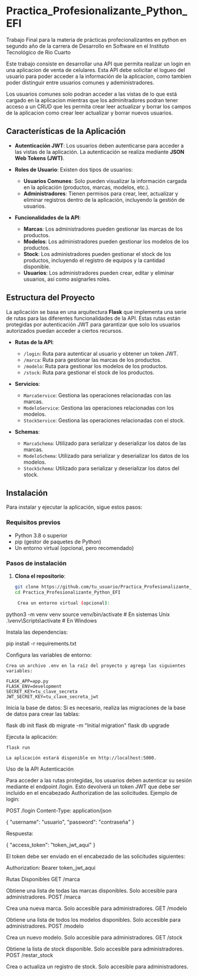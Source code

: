 # Practica_Profesionalizante_Python_EFI

Trabajo Final para la materia de prácticas profecionalizantes en python en segundo año de la carrera de Desarrollo en Software en el Instituto Tecnológico de Rio Cuarto

Este trabajo consiste en desarrollar una API que permita realizar un login en una aplicacion de venta de celulares. Esta API debe solicitar el logueo del usuario para poder acceder a la información de la aplicacion, como tambien poder distinguir entre usuarios comunes y adeministradores.

Los usuarios comunes solo podran acceder a las vistas de lo que está cargado en la aplicacion mientras que los adminitradores podran tener acceso a un CRUD que les permita crear leer actualizar y borrar los campos de la aplicacion como crear leer actualizar y borrar nuevos usuarios.

## Características de la Aplicación

- **Autenticación JWT**: Los usuarios deben autenticarse para acceder a las vistas de la aplicación. La autenticación se realiza mediante **JSON Web Tokens (JWT)**.
  
- **Roles de Usuario**: Existen dos tipos de usuarios:
  - **Usuarios Comunes**: Solo pueden visualizar la información cargada en la aplicación (productos, marcas, modelos, etc.).
  - **Administradores**: Tienen permisos para crear, leer, actualizar y eliminar registros dentro de la aplicación, incluyendo la gestión de usuarios.

- **Funcionalidades de la API**:
  - **Marcas**: Los administradores pueden gestionar las marcas de los productos.
  - **Modelos**: Los administradores pueden gestionar los modelos de los productos.
  - **Stock**: Los administradores pueden gestionar el stock de los productos, incluyendo el registro de equipos y la cantidad disponible.
  - **Usuarios**: Los administradores pueden crear, editar y eliminar usuarios, así como asignarles roles.

## Estructura del Proyecto

La aplicación se basa en una arquitectura **Flask** que implementa una serie de rutas para las diferentes funcionalidades de la API. Estas rutas están protegidas por autenticación JWT para garantizar que solo los usuarios autorizados puedan acceder a ciertos recursos.

- **Rutas de la API**:
  - `/login`: Ruta para autenticar al usuario y obtener un token JWT.
  - `/marca`: Ruta para gestionar las marcas de los productos.
  - `/modelo`: Ruta para gestionar los modelos de los productos.
  - `/stock`: Ruta para gestionar el stock de los productos.

- **Servicios**:
  - `MarcaService`: Gestiona las operaciones relacionadas con las marcas.
  - `ModeloService`: Gestiona las operaciones relacionadas con los modelos.
  - `StockService`: Gestiona las operaciones relacionadas con el stock.

- **Schemas**:
  - `MarcaSchema`: Utilizado para serializar y deserializar los datos de las marcas.
  - `ModeloSchema`: Utilizado para serializar y deserializar los datos de los modelos.
  - `StockSchema`: Utilizado para serializar y deserializar los datos del stock.

## Instalación

Para instalar y ejecutar la aplicación, sigue estos pasos:

### Requisitos previos

- Python 3.8 o superior
- pip (gestor de paquetes de Python)
- Un entorno virtual (opcional, pero recomendado)

### Pasos de instalación

1. **Clona el repositorio**:
   ```bash
   git clone https://github.com/tu_usuario/Practica_Profesionalizante_Python_EFI.git
   cd Practica_Profesionalizante_Python_EFI

    Crea un entorno virtual (opcional):

python3 -m venv venv
source venv/bin/activate  # En sistemas Unix
.\venv\Scripts\activate  # En Windows

Instala las dependencias:

pip install -r requirements.txt

Configura las variables de entorno:

    Crea un archivo .env en la raíz del proyecto y agrega las siguientes variables:

    FLASK_APP=app.py
    FLASK_ENV=development
    SECRET_KEY=tu_clave_secreta
    JWT_SECRET_KEY=tu_clave_secreta_jwt

Inicia la base de datos: Si es necesario, realiza las migraciones de la base de datos para crear las tablas:

flask db init
flask db migrate -m "Initial migration"
flask db upgrade

Ejecuta la aplicación:

    flask run

    La aplicación estará disponible en http://localhost:5000.

Uso de la API
Autenticación

Para acceder a las rutas protegidas, los usuarios deben autenticar su sesión mediante el endpoint /login. Esto devolverá un token JWT que debe ser incluido en el encabezado Authorization de las solicitudes.
Ejemplo de login:

POST /login
Content-Type: application/json

{
  "username": "usuario",
  "password": "contraseña"
}

Respuesta:

{
  "access_token": "token_jwt_aqui"
}

El token debe ser enviado en el encabezado de las solicitudes siguientes:

Authorization: Bearer token_jwt_aqui

Rutas Disponibles
GET /marca

Obtiene una lista de todas las marcas disponibles. Solo accesible para administradores.
POST /marca

Crea una nueva marca. Solo accesible para administradores.
GET /modelo

Obtiene una lista de todos los modelos disponibles. Solo accesible para administradores.
POST /modelo

Crea un nuevo modelo. Solo accesible para administradores.
GET /stock

Obtiene la lista de stock disponible. Solo accesible para administradores.
POST /restar_stock

Crea o actualiza un registro de stock. Solo accesible para administradores.